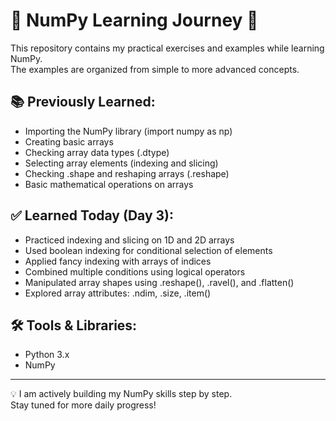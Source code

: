 # 📘 NumPy Learning Journey 🚀

This repository contains my practical exercises and examples while learning NumPy.  
The examples are organized from simple to more advanced concepts.

## 📚 Previously Learned:
- Importing the NumPy library (import numpy as np)
- Creating basic arrays
- Checking array data types (.dtype)
- Selecting array elements (indexing and slicing)
- Checking .shape and reshaping arrays (.reshape)
- Basic mathematical operations on arrays

## ✅ Learned Today (Day 3):
- Practiced indexing and slicing on 1D and 2D arrays  
- Used boolean indexing for conditional selection of elements  
- Applied fancy indexing with arrays of indices  
- Combined multiple conditions using logical operators  
- Manipulated array shapes using .reshape(), .ravel(), and .flatten()  
- Explored array attributes: .ndim, .size, .item()  

## 🛠 Tools & Libraries:
- Python 3.x
- NumPy

---

💡 I am actively building my NumPy skills step by step.  
Stay tuned for more daily progress!
